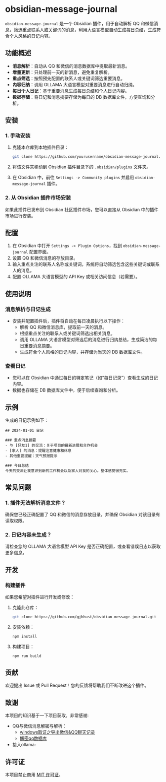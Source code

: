 # obsidian-message-journal

`obsidian-message-journal` 是一个 Obsidian 插件，用于自动解析 QQ 和微信消息，筛选重点联系人或关键词的消息，利用大语言模型自动生成每日总结，生成符合个人风格的日记内容。

## 功能概述

- **消息解析**：自动从 QQ 和微信的消息数据库中提取最新消息。
- **增量更新**：只处理前一天的新消息，避免重复解析。
- **重点筛选**：按照预先配置的联系人或关键词筛选重要消息。
- **内容归纳**：调用 OLLAMA 大语言模型对重要消息进行自动归纳。
- **每日个人日记**：基于重要消息生成每日总结和个人日记内容。
- **数据存储**：将日记和消息摘要存储为每日的 DB 数据库文件，方便查询和分析。

## 安装

### 1. 手动安装

1. 克隆本仓库到本地插件目录：

   ```bash
   git clone https://github.com/yourusername/obsidian-message-journal.git
   ```

2. 将该文件夹移动到 Obsidian 插件目录下的 `.obsidian/plugins` 文件夹。
3. 在 Obsidian 中，前往 `Settings -> Community plugins` 并启用 `obsidian-message-journal` 插件。

### 2. 从 Obsidian 插件市场安装

如果此插件已发布到 Obsidian 社区插件市场，您可以直接从 Obsidian 中的插件市场进行安装。

## 配置

1. 在 Obsidian 中打开 `Settings -> Plugin Options`，找到 `obsidian-message-journal` 配置界面。
2. 设置 QQ 和微信消息的存放目录。
3. 输入重点关注的联系人名称或关键词，系统将自动筛选包含这些关键词或联系人的消息。
4. 配置 OLLAMA 大语言模型的 API Key 或相关访问信息（若需要）。

## 使用说明

### 消息解析与日记生成

- 安装并配置插件后，插件将自动在每日凌晨执行以下操作：
  - 解析 QQ 和微信消息库，提取前一天的消息。
  - 根据重点关注的联系人或关键词筛选出相关消息。
  - 调用 OLLAMA 大语言模型对筛选后的消息进行归纳总结，生成简洁的每日重要消息摘要。
  - 生成符合个人风格的日记内容，并存储为当天的 DB 数据库文件。
  
### 查看日记

- 您可以在 Obsidian 中通过每日的特定笔记（如“每日记录”）查看生成的日记内容。
- 数据也存储在 DB 数据库文件中，便于后续查询和分析。

## 示例

生成的日记示例如下：

```
## 2024-01-01 日记

### 重点消息摘要
- 与 [好友1] 的交流：关于项目的最新进展和合作机会
- [家人] 的消息：提醒注意健康和休息
- 其他重要提醒：天气预报提示

### 今日总结
今天的交流让我意识到新的工作机会以及家人对我的关心。整体感觉很充实。
```

## 常见问题

### 1. 插件无法解析消息文件？
确保您已经正确配置了 QQ 和微信的消息存放目录，并确保 Obsidian 对该目录有读取权限。

### 2. 日记内容未生成？
请检查您的 OLLAMA 大语言模型 API Key 是否正确配置，或查看错误日志以获取更多信息。

## 开发

### 构建插件

如果您希望对插件进行开发或修改：

1. 克隆此仓库：
   ```bash
   git clone https://github.com/gjhhust/obsidian-message-journal.git
   ```
2. 安装依赖：
   ```bash
   npm install
   ```
3. 构建项目：
   ```bash
   npm run build
   ```

## 贡献

欢迎提出 Issue 或 Pull Request！您的反馈将帮助我们不断改进这个插件。

## 致谢
本项目的知识基于一下项目获取，非常感谢:
- QQ与微信消息解密与解析：
   - [windows取证之导出微信&QQ聊天记录](https://saucer-man.com/information_security/1038.html)
   - [解密qq数据库](https://github.com/saucer-man/qq_msg_decode?tab=readme-ov-file)
- 接入ollama: 

## 许可证

本项目禁止商用 [MIT 许可证](LICENSE)。